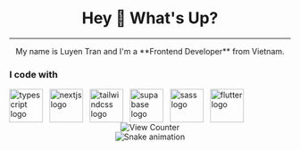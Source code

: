 <h1 align="center">Hey 👋 What's Up?</h1>

---

<p align="center">My name is Luyen Tran and I'm a **Frontend Developer** from Vietnam.</p>


<h3 align="left">I code with</h3>


<div style="display: flex; justify-content: left; flex-wrap: no-wrap; gap: 12px;">
    <img src="https://skillicons.dev/icons?i=ts" height="60" alt="typescript logo" />
    <img src="https://skillicons.dev/icons?i=nextjs" height="60" alt="nextjs logo" />
    <img src="https://skillicons.dev/icons?i=tailwind" height="60" alt="tailwindcss logo" />
    <img src="https://skillicons.dev/icons?i=supabase" height="60" alt="supabase logo" />
    <img src="https://skillicons.dev/icons?i=sass" height="60" alt="sass logo" />
    <img src="https://skillicons.dev/icons?i=flutter" height="60" alt="flutter logo" />
</div>


<div align="center">
    <img src="https://count.getloli.com/@:luyen-tran?theme=yousa-ling&padding=6&offset=3&scale=2&align=top&pixelated=1&darkmode=auto" alt="View Counter" />
</div>


<div align="center">
    <img src="https://raw.githubusercontent.com/luyen-tran/profile/refs/heads/output/snake.svg" alt="Snake animation" />
</div>
